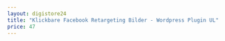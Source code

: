 ```yaml
---
layout: digistore24
title: "Klickbare Facebook Retargeting Bilder - Wordpress Plugin UL"
price: 47
---
```

